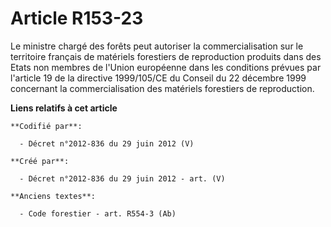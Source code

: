 # Article R153-23

Le ministre chargé des forêts peut autoriser la commercialisation sur le territoire français de matériels forestiers de
reproduction produits dans des Etats non membres de l'Union européenne dans les conditions prévues par l'article 19 de la
directive 1999/105/CE du Conseil du 22 décembre 1999 concernant la commercialisation des matériels forestiers de
reproduction.

**Liens relatifs à cet article**

	**Codifié par**:

	  - Décret n°2012-836 du 29 juin 2012 (V)

	**Créé par**:

	  - Décret n°2012-836 du 29 juin 2012 - art. (V)

	**Anciens textes**:

	  - Code forestier - art. R554-3 (Ab)
